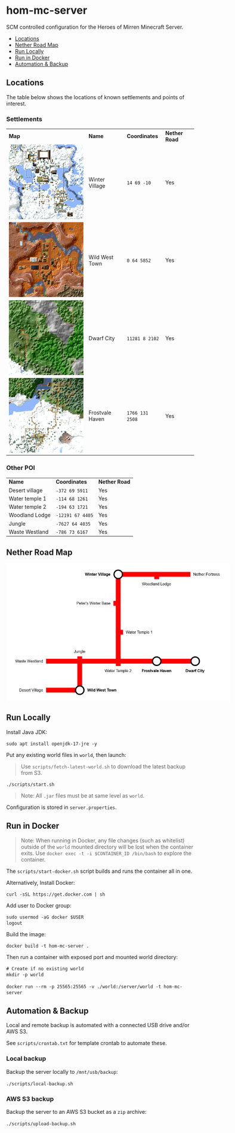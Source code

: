 # hom-mc-server

SCM controlled configuration for the Heroes of Mirren Minecraft Server.

* [Locations](#locations)
* [Nether Road Map](#nether-road-map)
* [Run Locally](#run-locally)
* [Run in Docker](#run-in-docker)
* [Automation & Backup](#automation--backup)

## Locations

The table below shows the locations of known settlements and points of interest.

### Settlements

<table>
  <tr>
    <td><b>Map</b></td>
    <td><b>Name</b></td>
    <td><b>Coordinates</b></td>
    <td><b>Nether Road</b></td>
  </tr>
  <tr>
    <td><img src="assets/images/winter-village.png" style="max-width: 200px"></img></td>
    <td>Winter Village</td>
    <td><code>14 69 -10</code></td>
    <td>Yes</td>
  </tr>
  <tr>
    <td><img src="assets/images/wild-west-town.png" style="max-width: 200px"></img></td>
    <td>Wild West Town</td>
    <td><code>0 64 5852</code></td>
    <td>Yes</td>
  </tr>
  <tr>
    <td><img src="assets/images/dwarf-city.png" style="max-width: 200px"></img></td>
    <td>Dwarf City</td>
    <td><code>11281 8 2102</code></td>
    <td>Yes</td>
  </tr>
  <tr>
    <td><img src="assets/images/frostvale-haven.png" style="max-width: 200px"></img></td>
    <td>Frostvale Haven</td>
    <td><code>1766 131 2508</code></td>
    <td>Yes</td>
  </tr>
</table>

### Other POI

<table>
  <tr>
    <td><b>Name</b></td>
    <td><b>Coordinates</b></td>
    <td><b>Nether Road</b></td>
  </tr>
  <tr>
    <td>Desert village</td>
    <td><code>-372 69 5911</code></td>
    <td>Yes</td>
  </tr>
  <tr>
    <td>Water temple 1</td>
    <td><code>-114 68 1261</code></td>
    <td>Yes</td>
  </tr>
  <tr>
    <td>Water temple 2</td>
    <td><code>-194 63 1721</code></td>
    <td>Yes</td>
  </tr>
  <tr>
    <td>Woodland Lodge</td>
    <td><code>-12191 67 4405</code></td>
    <td>Yes</td>
  </tr>
  <tr>
    <td>Jungle</td>
    <td><code>-7627 64 4035</code></td>
    <td>Yes</td>
  </tr>
  <tr>
    <td>Waste Westland</td>
    <td><code>-786 73 6167</code></td>
    <td>Yes</td>
  </tr>
</table>

## Nether Road Map

<img src="assets/images/nether-roads.drawio.png" style="max-width: 600px; margin: 0px auto"></img>

## Run Locally

Install Java JDK:

```
sudo apt install openjdk-17-jre -y 
```

Put any existing world files in `world`, then launch:

> Use `scripts/fetch-latest-world.sh` to download the latest backup from S3.

```
./scripts/start.sh
```

> Note: All `.jar` files must be at same level as `world`.

Configuration is stored in `server.properties`.

## Run in Docker

> Note: When running in Docker, any file changes (such as whitelist) outside of
> the `world` mounted directory will be lost when the container exits. Use
> `docker exec -t -i $CONTAINER_ID /bin/bash` to explore the container.

The `scripts/start-docker.sh` script builds and runs the container all in one.

Alternatively, Install Docker:

```
curl -sSL https://get.docker.com | sh
```

Add user to Docker group:

```
sudo usermod -aG docker $USER
logout
```

Build the image:

```
docker build -t hom-mc-server .
```

Then run a container with exposed port and mounted world directory:

```shell
# Create if no existing world
mkdir -p world

docker run --rm -p 25565:25565 -v ./world:/server/world -t hom-mc-server
```

## Automation & Backup

Local and remote backup is automated with a connected USB drive and/or AWS S3.

See `scripts/crontab.txt` for template crontab to automate these.

### Local backup

Backup the server locally to `/mnt/usb/backup`:

`./scripts/local-backup.sh`

### AWS S3 backup

Backup the server to an AWS S3 bucket as a `zip` archive:

`./scripts/upload-backup.sh`
